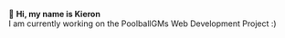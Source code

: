 👋 **Hi, my name is Kieron**<br>
I am currently working on the PoolballGMs Web Development Project :)
